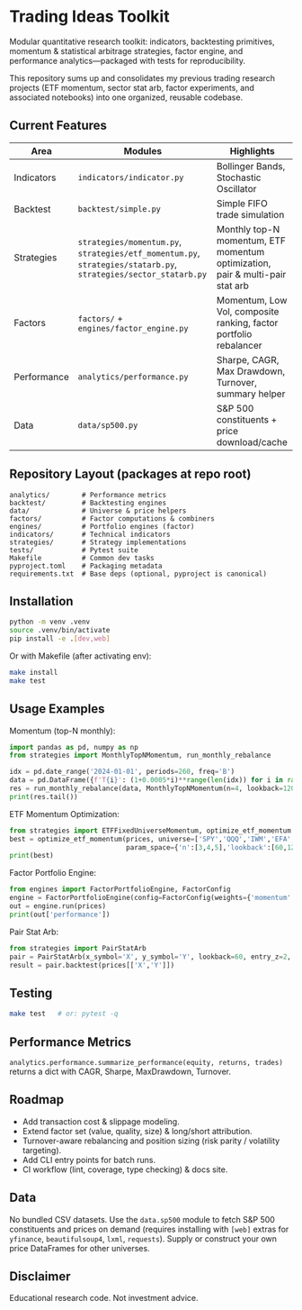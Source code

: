 # Trading Ideas Toolkit

Modular quantitative research toolkit: indicators, backtesting primitives, momentum & statistical arbitrage strategies, factor engine, and performance analytics—packaged with tests for reproducibility.

This repository sums up and consolidates my previous trading research projects (ETF momentum, sector stat arb, factor experiments, and associated notebooks) into one organized, reusable codebase.

## Current Features

| Area | Modules | Highlights |
|------|---------|------------|
| Indicators | `indicators/indicator.py` | Bollinger Bands, Stochastic Oscillator |
| Backtest | `backtest/simple.py` | Simple FIFO trade simulation |
| Strategies | `strategies/momentum.py`, `strategies/etf_momentum.py`, `strategies/statarb.py`, `strategies/sector_statarb.py` | Monthly top-N momentum, ETF momentum optimization, pair & multi-pair stat arb |
| Factors | `factors/` + `engines/factor_engine.py` | Momentum, Low Vol, composite ranking, factor portfolio rebalancer |
| Performance | `analytics/performance.py` | Sharpe, CAGR, Max Drawdown, Turnover, summary helper |
| Data | `data/sp500.py` | S&P 500 constituents + price download/cache |

## Repository Layout (packages at repo root)
```
analytics/        # Performance metrics
backtest/         # Backtesting engines
data/             # Universe & price helpers
factors/          # Factor computations & combiners
engines/          # Portfolio engines (factor)
indicators/       # Technical indicators
strategies/       # Strategy implementations
tests/            # Pytest suite
Makefile          # Common dev tasks
pyproject.toml    # Packaging metadata
requirements.txt  # Base deps (optional, pyproject is canonical)
```

## Installation
```bash
python -m venv .venv
source .venv/bin/activate
pip install -e .[dev,web]
```

Or with Makefile (after activating env):
```bash
make install
make test
```

## Usage Examples

Momentum (top-N monthly):
```python
import pandas as pd, numpy as np
from strategies import MonthlyTopNMomentum, run_monthly_rebalance

idx = pd.date_range('2024-01-01', periods=260, freq='B')
data = pd.DataFrame({f'T{i}': (1+0.0005*i)**range(len(idx)) for i in range(8)}, index=idx)
res = run_monthly_rebalance(data, MonthlyTopNMomentum(n=4, lookback=120))
print(res.tail())
```

ETF Momentum Optimization:
```python
from strategies import ETFFixedUniverseMomentum, optimize_etf_momentum
best = optimize_etf_momentum(prices, universe=['SPY','QQQ','IWM','EFA','TLT'],
                             param_space={'n':[3,4,5],'lookback':[60,120,180]})
print(best)
```

Factor Portfolio Engine:
```python
from engines import FactorPortfolioEngine, FactorConfig
engine = FactorPortfolioEngine(config=FactorConfig(weights={'momentum':0.6,'low_vol':0.4}, top_n=25))
out = engine.run(prices)
print(out['performance'])
```

Pair Stat Arb:
```python
from strategies import PairStatArb
pair = PairStatArb(x_symbol='X', y_symbol='Y', lookback=60, entry_z=2, exit_z=0.5)
result = pair.backtest(prices[['X','Y']])
```

## Testing
```bash
make test   # or: pytest -q
```

## Performance Metrics
`analytics.performance.summarize_performance(equity, returns, trades)` returns a dict with CAGR, Sharpe, MaxDrawdown, Turnover.

## Roadmap
- Add transaction cost & slippage modeling.
- Extend factor set (value, quality, size) & long/short attribution.
- Turnover-aware rebalancing and position sizing (risk parity / volatility targeting).
- Add CLI entry points for batch runs.
- CI workflow (lint, coverage, type checking) & docs site.

## Data
No bundled CSV datasets. Use the `data.sp500` module to fetch S&P 500 constituents and prices on demand (requires installing with `[web]` extras for `yfinance`, `beautifulsoup4`, `lxml`, `requests`). Supply or construct your own price DataFrames for other universes.

## Disclaimer
Educational research code. Not investment advice.
